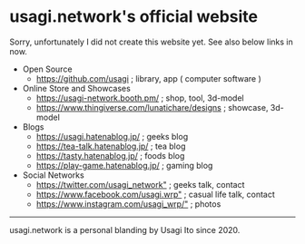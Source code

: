 # usagi.network's official website

Sorry, unfortunately I did not create this website yet. See also below links in now.

- Open Source
    - <https://github.com/usagi> ; library, app ( computer software )
- Online Store and Showcases
    - <https://usagi-network.booth.pm/> ; shop, tool, 3d-model
    - <https://www.thingiverse.com/lunatichare/designs> ; showcase, 3d-model
- Blogs
    - <https://usagi.hatenablog.jp/> ; geeks blog
    - <https://tea-talk.hatenablog.jp/> ; tea blog
    - <https://tasty.hatenablog.jp/> ; foods blog
    - <https://play-game.hatenablog.jp/> ; gaming blog
- Social Networks
    - <https://twitter.com/usagi_network"> ; geeks talk, contact
    - <https://www.facebook.com/usagi.wrp"> ; casual life talk, contact
    - <https://www.instagram.com/usagi_wrp/"> ; photos

---
usagi.network is a personal blanding by Usagi Ito since 2020.
